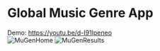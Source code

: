 # Global Music Genre App
 
Demo:
https://youtu.be/d-I91Ipeneo
<br>
![MuGenHome](https://github.com/user-attachments/assets/e42207a3-c861-441d-9fa9-95b2e35b0a8d)
![MuGenResults](https://github.com/user-attachments/assets/70fa4800-342f-4a47-b6ce-38c44a289e8e)
